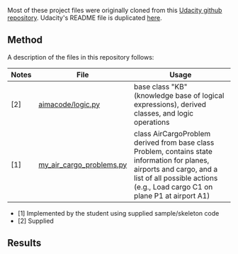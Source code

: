 Most of these project files were originally cloned from this [Udacity github repository](https://github.com/udacity/AIND-Recognizer). 
Udacity's README file is duplicated [here](README_Udacity.md).

## Method

A description of the files in this repository follows:

Notes | File | Usage
--- |  --- | ---
[2] | [aimacode/logic.py](aimacode/logic.py) | base class "KB" (knowledge base of logical expressions), derived classes, and logic operations 
[1] | [my_air_cargo_problems.py](my_air_cargo_problems.py) | class AirCargoProblem derived from base class Problem, contains state information for planes, airports and cargo, and a list of all possible actions (e.g., Load cargo C1 on plane P1 at airport A1) 

- [1] Implemented by the student using supplied sample/skeleton code
- [2] Supplied


## Results
